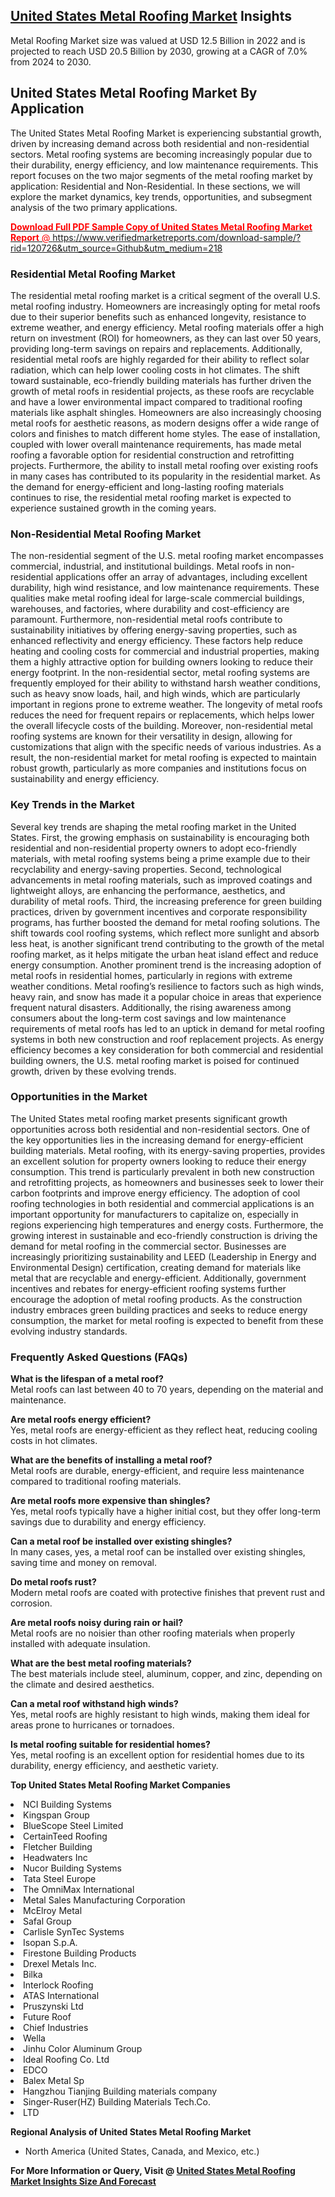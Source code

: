 <h2><a href="https://www.verifiedmarketreports.com/download-sample/?rid=120726&amp;utm_source=Github&amp;utm_medium=218" target="_blank">United States Metal Roofing Market</a> Insights</h2><p>Metal Roofing Market size was valued at USD 12.5 Billion in 2022 and is projected to reach USD 20.5 Billion by 2030, growing at a CAGR of 7.0% from 2024 to 2030.</p><p><div> <h2>United States Metal Roofing Market By Application</h2> The United States Metal Roofing Market is experiencing substantial growth, driven by increasing demand across both residential and non-residential sectors. Metal roofing systems are becoming increasingly popular due to their durability, energy efficiency, and low maintenance requirements. This report focuses on the two major segments of the metal roofing market by application: Residential and Non-Residential. In these sections, we will explore the market dynamics, key trends, opportunities, and subsegment analysis of the two primary applications. <a href="#"><p><span class=""><span style="color: #ff0000;"><strong>Download Full PDF Sample Copy of United States Metal Roofing Market Report</strong> @ </span><a href="https://www.verifiedmarketreports.com/download-sample/?rid=120726&amp;utm_source=Github&amp;utm_medium=218" target="_blank">https://www.verifiedmarketreports.com/download-sample/?rid=120726&amp;utm_source=Github&amp;utm_medium=218</a></span></p></a> <h3>Residential Metal Roofing Market</h3> The residential metal roofing market is a critical segment of the overall U.S. metal roofing industry. Homeowners are increasingly opting for metal roofs due to their superior benefits such as enhanced longevity, resistance to extreme weather, and energy efficiency. Metal roofing materials offer a high return on investment (ROI) for homeowners, as they can last over 50 years, providing long-term savings on repairs and replacements. Additionally, residential metal roofs are highly regarded for their ability to reflect solar radiation, which can help lower cooling costs in hot climates. The shift toward sustainable, eco-friendly building materials has further driven the growth of metal roofs in residential projects, as these roofs are recyclable and have a lower environmental impact compared to traditional roofing materials like asphalt shingles. Homeowners are also increasingly choosing metal roofs for aesthetic reasons, as modern designs offer a wide range of colors and finishes to match different home styles. The ease of installation, coupled with lower overall maintenance requirements, has made metal roofing a favorable option for residential construction and retrofitting projects. Furthermore, the ability to install metal roofing over existing roofs in many cases has contributed to its popularity in the residential market. As the demand for energy-efficient and long-lasting roofing materials continues to rise, the residential metal roofing market is expected to experience sustained growth in the coming years. <h3>Non-Residential Metal Roofing Market</h3> The non-residential segment of the U.S. metal roofing market encompasses commercial, industrial, and institutional buildings. Metal roofs in non-residential applications offer an array of advantages, including excellent durability, high wind resistance, and low maintenance requirements. These qualities make metal roofing ideal for large-scale commercial buildings, warehouses, and factories, where durability and cost-efficiency are paramount. Furthermore, non-residential metal roofs contribute to sustainability initiatives by offering energy-saving properties, such as enhanced reflectivity and energy efficiency. These factors help reduce heating and cooling costs for commercial and industrial properties, making them a highly attractive option for building owners looking to reduce their energy footprint. In the non-residential sector, metal roofing systems are frequently employed for their ability to withstand harsh weather conditions, such as heavy snow loads, hail, and high winds, which are particularly important in regions prone to extreme weather. The longevity of metal roofs reduces the need for frequent repairs or replacements, which helps lower the overall lifecycle costs of the building. Moreover, non-residential metal roofing systems are known for their versatility in design, allowing for customizations that align with the specific needs of various industries. As a result, the non-residential market for metal roofing is expected to maintain robust growth, particularly as more companies and institutions focus on sustainability and energy efficiency. <h3>Key Trends in the Market</h3> Several key trends are shaping the metal roofing market in the United States. First, the growing emphasis on sustainability is encouraging both residential and non-residential property owners to adopt eco-friendly materials, with metal roofing systems being a prime example due to their recyclability and energy-saving properties. Second, technological advancements in metal roofing materials, such as improved coatings and lightweight alloys, are enhancing the performance, aesthetics, and durability of metal roofs. Third, the increasing preference for green building practices, driven by government incentives and corporate responsibility programs, has further boosted the demand for metal roofing solutions. The shift towards cool roofing systems, which reflect more sunlight and absorb less heat, is another significant trend contributing to the growth of the metal roofing market, as it helps mitigate the urban heat island effect and reduce energy consumption. Another prominent trend is the increasing adoption of metal roofs in residential homes, particularly in regions with extreme weather conditions. Metal roofing’s resilience to factors such as high winds, heavy rain, and snow has made it a popular choice in areas that experience frequent natural disasters. Additionally, the rising awareness among consumers about the long-term cost savings and low maintenance requirements of metal roofs has led to an uptick in demand for metal roofing systems in both new construction and roof replacement projects. As energy efficiency becomes a key consideration for both commercial and residential building owners, the U.S. metal roofing market is poised for continued growth, driven by these evolving trends. <h3>Opportunities in the Market</h3> The United States metal roofing market presents significant growth opportunities across both residential and non-residential sectors. One of the key opportunities lies in the increasing demand for energy-efficient building materials. Metal roofing, with its energy-saving properties, provides an excellent solution for property owners looking to reduce their energy consumption. This trend is particularly prevalent in both new construction and retrofitting projects, as homeowners and businesses seek to lower their carbon footprints and improve energy efficiency. The adoption of cool roofing technologies in both residential and commercial applications is an important opportunity for manufacturers to capitalize on, especially in regions experiencing high temperatures and energy costs. Furthermore, the growing interest in sustainable and eco-friendly construction is driving the demand for metal roofing in the commercial sector. Businesses are increasingly prioritizing sustainability and LEED (Leadership in Energy and Environmental Design) certification, creating demand for materials like metal that are recyclable and energy-efficient. Additionally, government incentives and rebates for energy-efficient roofing systems further encourage the adoption of metal roofing products. As the construction industry embraces green building practices and seeks to reduce energy consumption, the market for metal roofing is expected to benefit from these evolving industry standards. <h3>Frequently Asked Questions (FAQs)</h3> <p><strong>What is the lifespan of a metal roof?</strong><br>Metal roofs can last between 40 to 70 years, depending on the material and maintenance.</p> <p><strong>Are metal roofs energy efficient?</strong><br>Yes, metal roofs are energy-efficient as they reflect heat, reducing cooling costs in hot climates.</p> <p><strong>What are the benefits of installing a metal roof?</strong><br>Metal roofs are durable, energy-efficient, and require less maintenance compared to traditional roofing materials.</p> <p><strong>Are metal roofs more expensive than shingles?</strong><br>Yes, metal roofs typically have a higher initial cost, but they offer long-term savings due to durability and energy efficiency.</p> <p><strong>Can a metal roof be installed over existing shingles?</strong><br>In many cases, yes, a metal roof can be installed over existing shingles, saving time and money on removal.</p> <p><strong>Do metal roofs rust?</strong><br>Modern metal roofs are coated with protective finishes that prevent rust and corrosion.</p> <p><strong>Are metal roofs noisy during rain or hail?</strong><br>Metal roofs are no noisier than other roofing materials when properly installed with adequate insulation.</p> <p><strong>What are the best metal roofing materials?</strong><br>The best materials include steel, aluminum, copper, and zinc, depending on the climate and desired aesthetics.</p> <p><strong>Can a metal roof withstand high winds?</strong><br>Yes, metal roofs are highly resistant to high winds, making them ideal for areas prone to hurricanes or tornadoes.</p> <p><strong>Is metal roofing suitable for residential homes?</strong><br>Yes, metal roofing is an excellent option for residential homes due to its durability, energy efficiency, and aesthetic variety.</p> </div></p><p><strong>Top United States Metal Roofing Market Companies</strong></p><div data-test-id=""><p><li>NCI Building Systems</li><li> Kingspan Group</li><li> BlueScope Steel Limited</li><li> CertainTeed Roofing</li><li> Fletcher Building</li><li> Headwaters Inc</li><li> Nucor Building Systems</li><li> Tata Steel Europe</li><li> The OmniMax International</li><li> Metal Sales Manufacturing Corporation</li><li> McElroy Metal</li><li> Safal Group</li><li> Carlisle SynTec Systems</li><li> Isopan S.p.A.</li><li> Firestone Building Products</li><li> Drexel Metals Inc.</li><li> Bilka</li><li> Interlock Roofing</li><li> ATAS International</li><li> Pruszynski Ltd</li><li> Future Roof</li><li> Chief Industries</li><li> Wella</li><li> Jinhu Color Aluminum Group</li><li> Ideal Roofing Co. Ltd</li><li> EDCO</li><li> Balex Metal Sp</li><li> Hangzhou Tianjing Building materials company</li><li> Singer-Ruser(HZ) Building Materials Tech.Co.</li><li>LTD</li></p><div><strong>Regional Analysis of&nbsp;United States Metal Roofing Market</strong></div><ul><li dir="ltr"><p dir="ltr">North America&nbsp;(United States, Canada, and Mexico, etc.)</p></li></ul><p><strong>For More Information or Query, Visit @&nbsp;</strong><strong><a href="https://www.verifiedmarketreports.com/product/global-metal-roofing-market-growth-2019-2024/?utm_source=Github&amp;utm_medium=218" target="_blank">United States Metal Roofing Market Insights Size And Forecast</a></strong></p></div>
